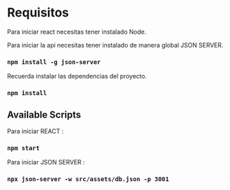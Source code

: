 # Requisitos

Para iniciar react necesitas tener instalado Node.

Para iniciar la api necesitas tener instalado de manera global JSON SERVER.

### `npm install -g json-server`

Recuerda instalar las dependencias del proyecto.

### `npm install`

## Available Scripts

Para iniciar REACT :
### `npm start`

Para iniciar JSON SERVER :

### `npx json-server -w src/assets/db.json -p 3001`